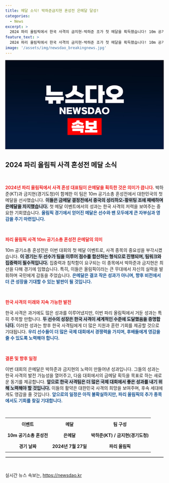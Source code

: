 ```yaml
---
title: 메달 소식! 박하준금지현 혼성전 은메달 달성!
categories:
  - News
excerpt: >
  2024 파리 올림픽에서 한국 사격의 금지현-박하준 조가 첫 메달을 획득했습니다! 10m 공기소총 혼성전에서 은메달을 차지하며 인상적인 시작을 알린 두 선수의 이야기를 만나보세요!
feature_text: >
  2024 파리 올림픽에서 한국 사격의 금지현-박하준 조가 첫 메달을 획득했습니다! 10m 공기소총 혼성전에서 은메달을 차지하며 인상적인 시작을 알린 두 선수의 이야기를 만나보세요!
image: '/assets/img/newsdao_breakingnews.jpg'
---
```


<p><img src="/assets/img/newsdao_breakingnews.jpg" alt="implanttips 속보" /></p>

<h2 data-ke-size="size26">2024 파리 올림픽 사격 혼성전 메달 소식</h2>

<p data-ke-size="size16">&nbsp;</p>

<p><b><span style="color: #ee2323;">2024년 파리 올림픽에서 사격 혼성 대표팀이 은메달을 획득한 것은 의미가 큽니다.</span></b> 박하준(KT)과 금지현(경기도청)이 함께한 이 팀은 10m 공기소총 혼성전에서 대한민국의 첫 메달을 선사했습니다. <b><span style="background-color: #21538527;">이들은 금메달 결정전에서 중국의 성리하오-황위팅 조에 패배하며 은메달을 차지했습니다.</span></b> 첫 메달 이벤트에서의 성과는 한국 사격의 저력을 보여주는 중요한 기회였습니다. <b><span style="color: #1a5490;">올림픽 경기에서 얻어진 메달은 선수와 팬 모두에게 큰 자부심과 영감을 주기 마련입니다.</span></b></p>

<p data-ke-size="size16">&nbsp;</p>

<p><b><span style="color: #ee2323;">파리 올림픽 사격 10m 공기소총 혼성전 은메달의 의미</span></b></p>

<p>10m 공기소총 혼성전은 이번 대회의 첫 메달 이벤트로, 사격 종목의 중요성을 부각시켰습니다. <b><span style="background-color: #21538527;">이 경기는 두 선수가 팀을 이루어 점수를 합산하는 형식으로 진행되며, 팀워크와 집중력이 필수적입니다.</span></b> 집중력과 침착함이 요구되는 이 종목에서 박하준과 금지현은 최선을 다해 경기에 임했습니다. 특히, 이들은 올림픽이라는 큰 무대에서 자신의 실력을 발휘하며 국민에게 감동을 주었습니다. <b><span style="color: #1a5490;">은메달은 결코 작은 성과가 아니며, 향후 비전에서 더 큰 성장을 기대할 수 있는 발판이 될 것입니다.</span></b></p>

<p data-ke-size="size16">&nbsp;</p>

<p><b><span style="color: #ee2323;">한국 사격의 미래와 지속 가능한 발전</span></b></p>

<p>한국 사격은 과거에도 많은 성과를 이루어냈지만, 이번 파리 올림픽에서 거둔 성과는 특히 주목할 만합니다. <b><span style="background-color: #21538527;">두 선수의 성장은 한국 사격이 세계적인 수준에 도달했음을 증명합니다.</span></b> 이러한 성과는 향후 한국 사격팀에게 더 많은 지원과 훈련 기회를 제공할 것으로 기대됩니다. <b><span style="color: #1a5490;">우리 선수들이 더 많은 국제 대회에서 경쟁력을 가지며, 후배들에게 영감을 줄 수 있도록 노력해야 합니다.</span></b></p>

<p data-ke-size="size16">&nbsp;</p>

<p><b><span style="color: #ee2323;">결론 및 향후 일정</span></b></p>

<p>이번 대회의 은메달은 박하준과 금지현의 노력이 만들어낸 성과입니다. 그들의 성과는 한국 사격의 발전 가능성을 열어주고, 다음 대회에서의 금메달 획득을 목표로 하는 새로운 동기를 제공합니다. <b><span style="background-color: #21538527;">앞으로 한국 사격팀은 더 많은 국제 대회에서 좋은 성과를 내기 위해 노력해야 할 것입니다.</span></b> 이들의 활약은 대한민국 사격의 희망을 보여주며, 후속 세대에게도 영감을 줄 것입니다. <b><span style="color: #1a5490;">앞으로의 일정은 아직 불확실하지만, 파리 올림픽의 추가 종목에서도 기회를 찾길 기대합니다.</span></b></p>

<p data-ke-size="size16">&nbsp;</p>

<table style="width: 100%; border-collapse: collapse;">
    <tr>
        <th style="text-align: center; height: 30px;"><b>이벤트</b></th>
        <th style="text-align: center; height: 30px;"><b>메달</b></th>
        <th style="text-align: center; height: 30px;"><b>팀 구성</b></th>
    </tr>
    <tr>
        <td style="text-align: center; height: 30px;"><b>10m 공기소총 혼성전</b></td>
        <td style="text-align: center; height: 30px;"><b>은메달</b></td>
        <td style="text-align: center; height: 30px;"><b>박하준(KT) / 금지현(경기도청)</b></td>
    </tr>
    <tr>
        <td style="text-align: center; height: 30px;"><b>경기 날짜</b></td>
        <td style="text-align: center; height: 30px;"><b>2024년 7월 27일</b></td>
        <td style="text-align: center; height: 30px;"><b>파리 올림픽</b></td>
    </tr>
</table>

<hr style="border: 1px solid #ccc;">

<p data-ke-size="size16">&nbsp;</p>
실시간 뉴스 속보는, <a href="https://newsdao.kr" rel="dofollow">https://newsdao.kr</a>


